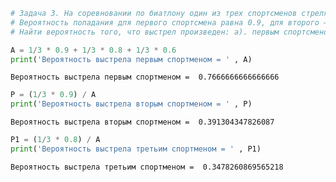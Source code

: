 ```python
# Задача 3. На соревновании по биатлону один из трех спортсменов стреляет и попадает в мишень. 
# Вероятность попадания для первого спортсмена равна 0.9, для второго — 0.8, для третьего — 0.6. 
# Найти вероятность того, что выстрел произведен: a). первым спортсменом б). вторым спортсменом в). третьим спортсменом.
```


```python
A = 1/3 * 0.9 + 1/3 * 0.8 + 1/3 * 0.6
print('Вероятность выстрела первым спортменом = ' , A) 
```

    Вероятность выстрела первым спортменом =  0.7666666666666666
    


```python
P = (1/3 * 0.9) / A
print('Вероятность выстрела вторым спортменом = ' , P) 
```

    Вероятность выстрела вторым спортменом =  0.391304347826087
    


```python
P1 = (1/3 * 0.8) / A
print('Вероятность выстрела третьим спортменом = ' , P1) 
```

    Вероятность выстрела третьим спортменом =  0.3478260869565218
    


```python

```
